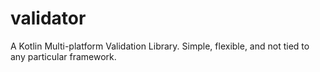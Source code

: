# validator
A Kotlin Multi-platform Validation Library. Simple, flexible, and not tied to any particular framework.